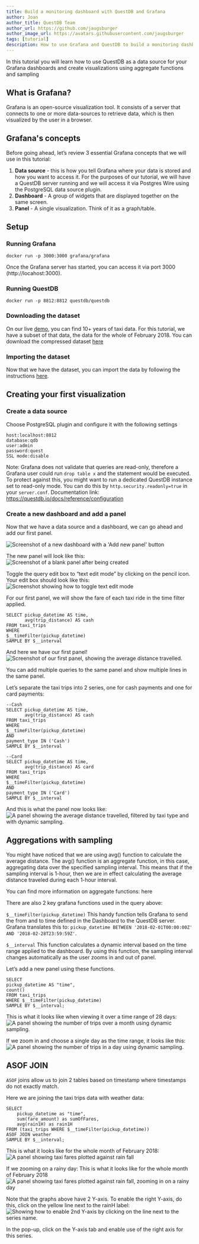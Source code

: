 ```yaml
---
title: Build a monitoring dashboard with QuestDB and Grafana
author: Joan
author_title: QuestDB Team
author_url: https://github.com/jaugsburger
author_image_url: https://avatars.githubusercontent.com/jaugsburger
tags: [tutorial]
description: How to use Grafana and QuestDB to build a monitoring dashboard.
---
```


In this tutorial you will learn how to use QuestDB as a data source for your Grafana dashboards and create visualizations using aggregate functions and sampling
<!-- truncate -->

## What is Grafana?
Grafana is an open-source visualization tool. It consists of a server that connects to one or more data-sources to retrieve data, which is then visualized by the user in a browser.

## Grafana's concepts
Before going ahead, let’s review 3 essential Grafana concepts that we will use in this tutorial:

1. **Data source** - this is how you tell Grafana where your data is stored and how you want to access it. For the purposes of our tutorial, we will have a QuestDB server running and we will access it via Postgres Wire using the PostgreSQL data source plugin.
2. **Dashboard** - A group of widgets that are displayed together on the same screen.
3. **Panel** - A single visualization. Think of it as a graph/table.

## Setup
### Running Grafana
```shell
docker run -p 3000:3000 grafana/grafana
```

Once the Grafana server has started, you can access it via port 3000 (http://locahost:3000).

### Running QuestDB
```shell
docker run -p 8812:8812 questdb/questdb
```

### Downloading the dataset
On our live [demo](http://try.questdb.io:9000/), you can find 10+ years of taxi data. For this tutorial, we have a subset of that data, the data for the whole of February 2018. You can download the compressed dataset [here](https://s3-eu-west-1.amazonaws.com/questdb.io/datasets/grafana_tutorial_dataset.tar.gz)


### Importing the dataset
Now that we have the dataset, you can import the data by following the instructions [here](https://questdb.io/docs/develop/insert-data).

## Creating your first visualization

### Create a data source

Choose PostgreSQL plugin and configure it with the following settings

```
host:localhost:8812
database:qdb
user:admin
password:quest
SSL mode:disable
```

Note: Grafana does not validate that queries are read-only, therefore a Grafana user could run `drop table x` and the statement would be executed. To protect against this, you might want to run a dedicated QuestDB instance set to read-only mode. You can do this by  `http.security.readonly=true` in your `server.conf`. Documentation link: https://questdb.io/docs/reference/configuration



### Create a new dashboard and add a panel
Now that we have a data source and a dashboard, we can go ahead and add our first panel.

<img
alt="Screenshot of a new dashboard with a 'Add new panel' button"
className="screenshot--shadow screenshot--docs"
src="/img/blog/2020-10-19/add-new-panel.png"
/>



The new panel will look like this:
<img
alt="Screenshot of a blank panel after being created"
className="screenshot--shadow screenshot--docs"
src="/img/blog/2020-10-19/blank-panel.png"
/>

Toggle the query edit box to “text edit mode” by clicking on the pencil icon. Your edit box should look like this:
<img
alt="Screenshot showing how to toggle text edit mode"
className="screenshot--shadow screenshot--docs"
src="/img/blog/2020-10-19/toggle-text-edit.png"
/>


For our first panel, we will show the fare of each taxi ride in the time filter applied.

```
SELECT pickup_datetime AS time,
       avg(trip_distance) AS cash
FROM taxi_trips
WHERE
$__timeFilter(pickup_datetime)
SAMPLE BY $__interval
```

And here we have our first panel!
<img
alt="Screenshot of our first panel, showing the average distance travelled."
className="screenshot--shadow screenshot--docs"
src="/img/blog/2020-10-19/first-panel.png"
/>

You can add multiple queries to the same panel and show multiple lines in the same panel.

Let’s separate the taxi trips into 2 series, one for cash payments and one for card payments:
```
--Cash
SELECT pickup_datetime AS time,
       avg(trip_distance) AS cash
FROM taxi_trips
WHERE
$__timeFilter(pickup_datetime)
AND
payment_type IN ('Cash')
SAMPLE BY $__interval
```
```
--Card
SELECT pickup_datetime AS time,
       avg(trip_distance) AS card
FROM taxi_trips
WHERE
$__timeFilter(pickup_datetime)
AND
payment_type IN ('Card')
SAMPLE BY $__interval
```
And this is what the panel now looks like:
<img
alt="A panel showing the average distance travelled, filtered by taxi type and with dynamic sampling."
className="screenshot--shadow screenshot--docs"
src="/img/blog/2020-10-19/panel-filtering-by-taxi-type.png"
/>


## Aggregations with sampling

You might have noticed that we are using avg() function to calculate the average distance. The avg() function is an aggregate function, in this case, aggregating data over the specified sampling interval. This means that if the sampling interval is 1-hour, then we are in effect calculating the average distance traveled during each 1-hour interval.

You can find more information on aggregate functions: here

There are also 2 key grafana functions used in the query above:

`$__timeFilter(pickup_datetime)`
This handy function tells Grafana to send the from and to time defined in the Dashboard to the QuestDB server.  Grafana translates this to:
`pickup_datetime BETWEEN '2018-02-01T00:00:00Z' AND '2018-02-28T23:59:59Z'`.

`$__interval`
This function calculates a dynamic interval based on the time range applied to the dashboard. By using this function, the sampling interval changes automatically as the user zooms in and out of panel.

Let’s add a new panel using these functions.

```
SELECT
pickup_datetime AS "time",
count()
FROM taxi_trips
WHERE $__timeFilter(pickup_datetime)
SAMPLE BY $__interval;
```

This is what it looks like when viewing it over a time range of 28 days:
<img
alt="A panel showing the number of trips over a month using dynamic sampling."
className="screenshot--shadow screenshot--docs"
src="/img/blog/2020-10-19/panel-count-of-taxi-trips-in-whole-month.png"
/>

If we zoom in and choose a single day as the time range, it looks like this:
<img
alt="A panel showing the number of trips in a day using dynamic sampling."
className="screenshot--shadow screenshot--docs"
src="/img/blog/2020-10-19/panel-count-of-taxi-trips-in-a-day.png"
/>



## ASOF JOIN

`ASOF` joins allow us to join 2 tables based on timestamp where timestamps do not exactly match.

Here we are joining the taxi trips data with weather data:

```
SELECT
    pickup_datetime as "time",
    sum(fare_amount) as sumOfFares,
    avg(rain1H) as rain1H
FROM (taxi_trips WHERE $__timeFilter(pickup_datetime))
ASOF JOIN weather
SAMPLE BY $__interval;
```

This is what it looks like for the whole month of February 2018:
<img
alt="A panel showing taxi fares plotted against rain fall"
className="screenshot--shadow screenshot--docs"
src="/img/blog/2020-10-19/panel-taxi-fares-and-rain.png"
/>


If we zooming on a rainy day:
This is what it looks like for the whole month of February 2018
<img
alt="A panel showing taxi fares plotted against rain fall, zooming in on a rainy day"
className="screenshot--shadow screenshot--docs"
src="/img/blog/2020-10-19/panel-taxi-fares-and-rain-on-a-rainy-day.png"
/>



Note that the graphs above have 2 Y-axis. To enable the right Y-axis, do this, click on the yellow line next to the rainH label:
<img
alt="Showing how to enable 2nd Y-axis by clicking on the line next to the series name."
className="screenshot--shadow screenshot--docs"
src="/img/blog/2020-10-19/enabling-2nd-y-axis.png"
/>


In the pop-up, click on the Y-axis tab and enable use of the right axis for this series.


[Inserting data]: https://questdb.io/docs/develop/insert-data
